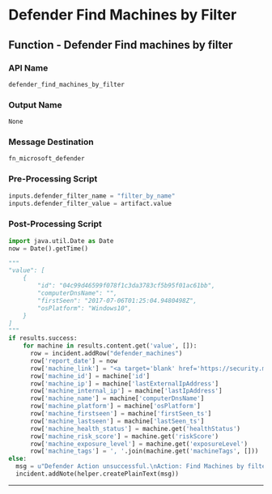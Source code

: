 <!--
    DO NOT MANUALLY EDIT THIS FILE
    THIS FILE IS AUTOMATICALLY GENERATED WITH resilient-sdk codegen
    Generated with resilient-sdk v49.0.4368
-->

# Defender Find Machines by Filter

## Function - Defender Find machines by filter

### API Name
`defender_find_machines_by_filter`

### Output Name
`None`

### Message Destination
`fn_microsoft_defender`

### Pre-Processing Script
```python
inputs.defender_filter_name = "filter_by_name"
inputs.defender_filter_value = artifact.value
```

### Post-Processing Script
```python
import java.util.Date as Date
now = Date().getTime()

"""
"value": [
    {
        "id": "04c99d46599f078f1c3da3783cf5b95f01ac61bb",
        "computerDnsName": "",
        "firstSeen": "2017-07-06T01:25:04.9480498Z",
        "osPlatform": "Windows10",
    }
]
"""
if results.success:
    for machine in results.content.get('value', []):
      row = incident.addRow("defender_machines")
      row['report_date'] = now
      row['machine_link'] = "<a target='blank' href='https://security.microsoft.com/machines/{}/overview'>Machine</a>".format(machine['mdatpDeviceId'])
      row['machine_id'] = machine['id']
      row['machine_ip'] = machine['lastExternalIpAddress']
      row['machine_internal_ip'] = machine['lastIpAddress']
      row['machine_name'] = machine['computerDnsName']
      row['machine_platform'] = machine['osPlatform']
      row['machine_firstseen'] = machine['firstSeen_ts']
      row['machine_lastseen'] = machine['lastSeen_ts']
      row['machine_health_status'] = machine.get('healthStatus')
      row['machine_risk_score'] = machine.get('riskScore')
      row['machine_exposure_level'] = machine.get('exposureLevel')
      row['machine_tags'] = ', '.join(machine.get('machineTags', []))
else:
  msg = u"Defender Action unsuccessful.\nAction: Find Machines by filter\nReason: {}".format(results.reason)
  incident.addNote(helper.createPlainText(msg))
```

---

